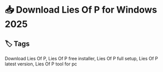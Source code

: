
# 📥 Download Lies Of P for Windows 2025



## 🏷️ Tags

Download Lies Of P, Lies Of P free installer, Lies Of P full setup, Lies Of P latest version, Lies Of P tool for pc
